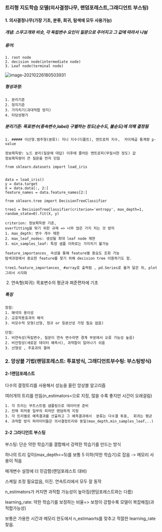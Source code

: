 ### 트리형 지도학습 모델(의사결정나무, 랜덤포레스트,그래디언트 부스팅)

#### 1. 의사결정나무(가장 기초, 분류, 회귀, 탐색에 모두 사용가능)

##### 개념: 스무고개와 비슷, 각 독립변수 요인이 질문으로 주어지고 그 값에 따라서 나뉨

##### 용어:

```
1. root node
2. decision node(intermediate node)
3. Leaf node(terminal node)
```



![image-20210226180503931](의사결정트리.assets/image-20210226180503931.png)

##### 형성과정: 

```
1. 분리기준
2. 정지기준
3. 가지치기(과대적합 방지)
4. 타당성평가
```

##### 분리기준: 목표변수(종속변수,label) 구별하는 정도(순수도, 불순도)에 의해 결정됨

	1. ##### 이산형.범주형(분류): 지니 지수(디폴트), 엔트로피 지수,  카이제곱 통계량 p-value

```
정보획득량: 노드 분리(질문에 대답) 이후에 줄어든 엔트로피(무질서한 정도) 값
정보획득량이 큰 질문을 먼저 던짐
```

```
from sklearn.datasets import load_iris


data = load_iris()
y = data.target
X = data.data[:, 2:]
feature_names = data.feature_names[2:]

from sklearn.tree import DecisionTreeClassifier

tree1 = DecisionTreeClassifier(criterion='entropy', max_depth=1, random_state=0).fit(X, y)

criterion: 정보획득량 기준,
overfitting을 맊기 위한 규제 => 너무 많은 가지 치는 것 방지
1. max_depth: 변수 개수 제한
2. max_leaf_nodes: 생성될 최대 leaf node 제한
3. min_samples_leaf: 특정 샘플 이하로는 가지치기 불가능

feature_importances_ 속성을 통해 feature별 중요도 조회 가능
탐색과정에서 중요한 feature를 찾기 위해 decision tree 이용하기도 함.

tree1.feature_importances_ #array로 출력됨 , pd.Series로 옮겨 닮은 뒤, plot 그려서 시각화
```



​	2. 연속형(회귀): 목표변수의 평균과 펴준편차에 기초

##### 특징

```
장점:
1. 해석의 용이성
2. 교호작용효과의 해석
3. 비모수적 모형(선형, 정규 or 등분산성 가정 필요 없음)

단점:
1. 비연속성(독립변수, 질문이 연속 변수라면 경계 부분에서 오류 가능성 높음)
2. 비안정성(새로운 데이터 예측시), 과적합이 일어나기 쉬움
3. 선형성 , 주효과의 결여
```





### 2. 앙상블 기법(랜덤포레스트: 투표방식, 그래디언트부수팅: 부스팅방식)

#### 2-1랜덤포레스트

다수의 결정트리를 사용해서 성능을 올린 앙상블 알고리즘

여러개의 트리를 만듬(n_estimators=으로 지정, 많을 수록 좋지만 시간이 오래걸림)

	1. 각 트리는 부트스트랩 샘플링으로 데이터샛 준비
	2. 전체 피처중 일부의 피처만 랜덤하게 지정
	3. 각 트리별로 예측결과를 산출하고 그 예측결과에서  분류는 다수결 투표,  회귀는 평균
	4. 과적합 방지 파라미터들은 의사결정트리와 동일(max_depth,min_samples_leaf,..)



#### 2-2 그라디언트 부스팅

부스팅: 단순 약한 학습기를 결합해서 강력한 학습기를 만드는 방식

하나의 트리 깊이(max_depth<=5)를 보통 5 이하(약한 학습기)로 잡음 -> 메모리 사용이 적음

매개변수 설정에 더 민감함(랜덤포레스트 대비)

스케일 조정 필요없음, 이진. 연속트리에서 모두 잘 동작

n_estimators가 커지면 과적합 가능성이 높아짐(랜덤포레스트와는 다름)

learning_rate: 약한 학습기를 보정하는 비율=> 보정이 강할수록 모델이 복잡해짐(과적합가능성)

보통은 가용한 시간과 메모리 한도에서 n_estimaorts를 맞추고 적절한 learning_rate 찾음.